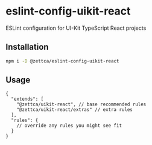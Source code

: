 # eslint-config-uikit-react

ESLint configuration for UI-Kit TypeScript React projects

## Installation

```sh
npm i -D @zettca/eslint-config-uikit-react
```

## Usage

```jsonc
{
  "extends": [
    "@zettca/uikit-react", // base recommended rules
    "@zettca/uikit-react/extras" // extra rules
  ],
  "rules": {
    // override any rules you might see fit
  }
}
```
